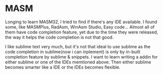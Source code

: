 # MASM

Longing to learn MASM32, I tried to find if there's any IDE available.
I found some, like MASMPlus, RadAsm, WinAsm Studio, Easy code...
Almost all of them have code completion feature, yet due to the time they were released, 
the way it helps the code completion is not that good.

I like sublime text very much, but it's not that ideal to use sublime as the code completion in sublime(now i can inplement) is only by 
in-built completion feature by sublime & snippets.
I want to learn writing a addin for either sublime or one of the IDEs memtioned above. 
Then either sublime becomes smarter like a IDE or the IDEs becomes flexible. 

